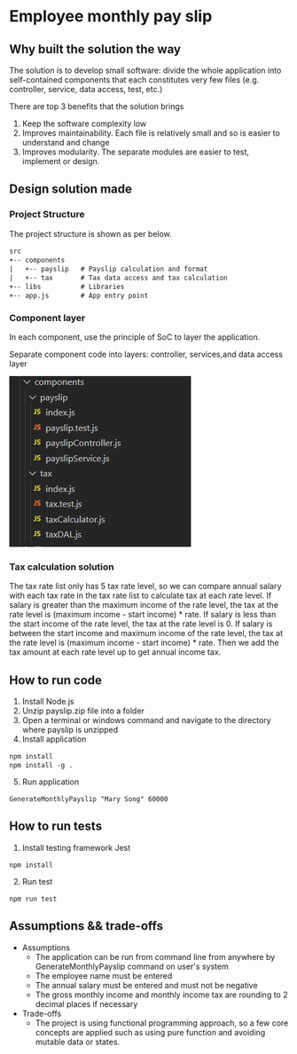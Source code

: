 # Employee monthly pay slip

## Why built the solution the way
The solution is to develop small software: divide the whole application into self-contained components that each constitutes very few files (e.g. controller, service, data access, test, etc.)  

There are top 3 benefits that the solution brings
1. Keep the software complexity low
2. Improves maintainability. Each file is relatively small and so is easier to understand and change
3. Improves modularity. The separate modules are easier to test, implement or design.

## Design solution made
### Project Structure
The project structure is shown as per below.

```
src
+-- components     
|   +-- payslip   # Payslip calculation and format 
|   +-- tax       # Tax data access and tax calculation
+-- libs		  # Libraries
+-- app.js        # App entry point

```

### Component layer
In each component, use the principle of SoC to layer the application.

Separate component code into layers: controller, services,and data access layer  

![Component](component.png)

### Tax calculation solution
The tax rate list only has 5 tax rate level, so we can compare annual salary with each tax rate in the tax rate list to calculate tax at each rate level.
If salary is greater than the maximum income of the rate level, the tax at the rate level is (maximum income - start income) * rate.
If salary is less than the start income of the rate level, the tax at the rate level is 0.
If salary is between the start income and maximum income of the rate level, the tax at the rate level is (maximum income - start income) * rate.
Then we add the tax amount at each rate level up to get annual income tax.

## How to run code

1. Install Node.js
2. Unzip payslip.zip file into a folder
3. Open a terminal or windows command and navigate to the directory where payslip is unzipped
4. Install application
```
npm install
npm install -g .
```
5. Run application

```
GenerateMonthlyPayslip "Mary Song" 60000
```

## How to run tests

1. Install testing framework Jest
```
npm install
```
2. Run test
```
npm run test
```

## Assumptions && trade-offs
  - Assumptions
     - The application can be run from command line from anywhere by GenerateMonthlyPayslip command on user's system
     - The employee name must be entered
     - The annual salary must be entered and must not be negative
     - The gross monthly income and monthly income tax are rounding to 2 decimal places if necessary
 - Trade-offs
     - The project is using functional programming approach, so a few core concepts are applied such as using pure function and avoiding mutable data or states.